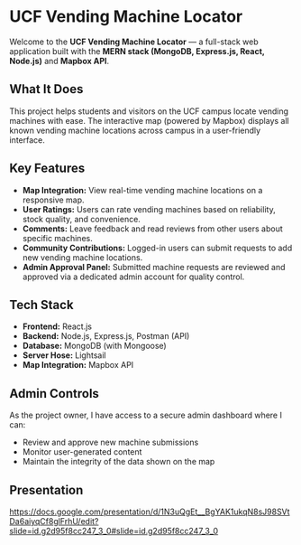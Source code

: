# UCF Vending Machine Locator

Welcome to the **UCF Vending Machine Locator** — a full-stack web application built with the **MERN stack (MongoDB, Express.js, React, Node.js)** and **Mapbox API**.

## What It Does

This project helps students and visitors on the UCF campus locate vending machines with ease. The interactive map (powered by Mapbox) displays all known vending machine locations across campus in a user-friendly interface.

## Key Features

- **Map Integration:** View real-time vending machine locations on a responsive map.
- **User Ratings:** Users can rate vending machines based on reliability, stock quality, and convenience.
- **Comments:** Leave feedback and read reviews from other users about specific machines.
- **Community Contributions:** Logged-in users can submit requests to add new vending machine locations.
- **Admin Approval Panel:** Submitted machine requests are reviewed and approved via a dedicated admin account for quality control.

## Tech Stack

- **Frontend:** React.js
- **Backend:** Node.js, Express.js, Postman (API)
- **Database:** MongoDB (with Mongoose)
- **Server Hose:** Lightsail
- **Map Integration:** Mapbox API

## Admin Controls

As the project owner, I have access to a secure admin dashboard where I can:
- Review and approve new machine submissions
- Monitor user-generated content
- Maintain the integrity of the data shown on the map

## Presentation

https://docs.google.com/presentation/d/1N3uQgEt__BgYAK1ukqN8sJ98SVtDa6aiyqCf8glFrhU/edit?slide=id.g2d95f8cc247_3_0#slide=id.g2d95f8cc247_3_0
